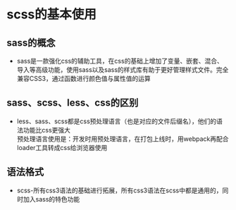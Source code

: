 # scss的基本使用
## sass的概念
- sass是一款强化css的辅助工具，在css的基础上增加了变量、嵌套、混合、导入等高级功能，使用sass以及sass的样式库有助于更好管理样式文件。完全兼容CSS3，通过函数进行颜色值与属性值的运算
## sass、scss、less、css的区别
- less、sass、scss都是css预处理语言（也是对应的文件后缀名），他们的语法功能比css更强大  
预处理语言使用是：开发时用预处理语言，在打包上线时，用webpack再配合loader工具转成css给浏览器使用
## 语法格式
- scss-所有css3语法的基础进行拓展，所有css3语法在scss中都是通用的，同时加入sass的特色功能